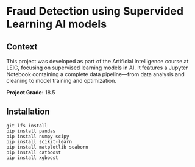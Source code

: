 # Fraud Detection using Supervided Learning AI models

## Context

This project was developed as part of the Artificial Intelligence course at LEIC, focusing on supervised learning models in AI. It features a Jupyter Notebook containing a complete data pipeline—from data analysis and cleaning to model training and optimization.

**Project Grade:** 18.5

## Installation
```
git lfs install
pip install pandas
pip install numpy scipy
pip install scikit-learn
pip install matplotlib seaborn
pip install catboost
pip install xgboost
```

